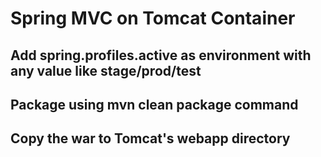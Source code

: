 # Spring MVC on Tomcat Container
## Add spring.profiles.active as environment with any value like stage/prod/test
## Package using mvn clean package command
## Copy the war to Tomcat's webapp directory
